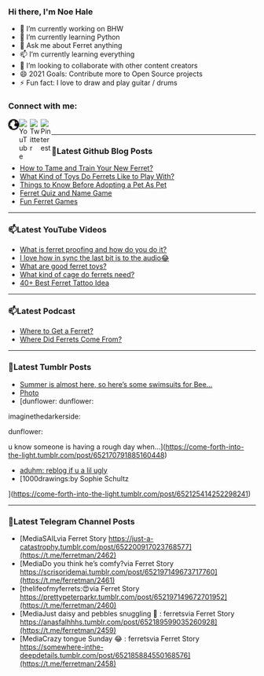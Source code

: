 ### Hi there, I'm Noe Hale

- 🔭 I’m currently working on BHW
- 🌱 I’m currently learning Python
- 💬 Ask me about Ferret anything
- 📫 I’m currently learning everything
- 🔭 I’m looking to collaborate with other content creators
- 😄 2021 Goals: Contribute more to Open Source projects
- ⚡ Fun fact: I love to draw and play guitar / drums

### Connect with me:

[<img align="left" alt="ferretvoice.com" width="22px" src="https://raw.githubusercontent.com/iconic/open-iconic/master/svg/globe.svg" />](https://ferretvoice.com)
[<img align="left" alt="YouTube" width="22px" src="https://cdn.jsdelivr.net/npm/simple-icons@v3/icons/youtube.svg" />](https://www.youtube.com/channel/UCk665XTfaMLVwFVWUmgnDiw)
[<img align="left" alt="Twitter" width="22px" src="https://cdn.jsdelivr.net/npm/simple-icons@v3/icons/twitter.svg" />](https://twitter.com/voiceferret)
[<img align="left" alt="Pinterest" width="22px" src="https://cdn.jsdelivr.net/npm/simple-icons@v3/icons/pinterest.svg" />](https://www.pinterest.com/voiceferret/)

<br />

---
### 🔭Latest Github Blog Posts
<!-- GITHUB:START -->
- [How to Tame and Train Your New Ferret?](http://noehale.github.io/how-to-tame-and-train-your-new-ferret/)
- [What Kind of Toys Do Ferrets Like to Play With?](http://noehale.github.io/what-kind-of-toys-do-ferrets-like-to-play-with/)
- [Things to Know Before Adopting a Pet As Pet](http://noehale.github.io/things-to-know-before-adopting-a-pet-as-pet/)
- [Ferret Quiz and Name Game](http://noehale.github.io/ferret-quiz/)
- [Fun Ferret Games](http://noehale.github.io/fun-ferret-games/)
<!-- GITHUB:END -->
---
### 📫Latest YouTube Videos

<!-- YOUTUBE:START -->
- [What is ferret proofing and how do you do it?](https://www.youtube.com/watch?v=81Syh_DJBQQ)
- [I love how in sync the last bit is to the audio😂](https://www.youtube.com/watch?v=WHBeGHwSlGY)
- [What are good ferret toys?](https://www.youtube.com/watch?v=tPxRilBzc0s)
- [What kind of cage do ferrets need?](https://www.youtube.com/watch?v=xzz6hC3sR5A)
- [40+ Best Ferret Tattoo Idea](https://www.youtube.com/watch?v=KIKqduR6Xcs)
<!-- YOUTUBE:END -->

---
### 📫Latest Podcast

<!-- PODCAST:START -->
- [Where to Get a Ferret?](https://anchor.fm/ferretvoice/episodes/Where-to-Get-a-Ferret-erurfu)
- [Where Did Ferrets Come From?](https://anchor.fm/ferretvoice/episodes/Where-Did-Ferrets-Come-From-eruq8g)
<!-- PODCAST:END -->
---
### 📝Latest Tumblr Posts

<!-- TUMBLR:START -->
- [Summer is almost here, so here’s some swimsuits for Bee...](https://come-forth-into-the-light.tumblr.com/post/652215999419088896)
- [Photo](https://come-forth-into-the-light.tumblr.com/post/652193367702241280)
- [dunflower:
dunflower:

imaginethedarkerside:

dunflower:

u know someone is having a rough day when...](https://come-forth-into-the-light.tumblr.com/post/652170791885160448)
- [aduhm:
reblog if u a lil ugly
](https://come-forth-into-the-light.tumblr.com/post/652148045080870912)
- [1000drawings:by Sophie Schultz

](https://come-forth-into-the-light.tumblr.com/post/652125414252298241)
<!-- TUMBLR:END -->
---
### 📝Latest Telegram Channel Posts

<!-- TELEGRAM:START -->
- [MediaSAILvia Ferret Story https://just-a-catastrophy.tumblr.com/post/652200917023768577](https://t.me/ferretman/2462)
- [MediaDo you think he’s comfy?via Ferret Story https://scrisoridemai.tumblr.com/post/652197149673717760](https://t.me/ferretman/2461)
- [thelifeofmyferrets:😍via Ferret Story https://prettypeterparkr.tumblr.com/post/652197149672701952](https://t.me/ferretman/2460)
- [MediaJust daisy and pebbles snuggling 🥰 : ferretsvia Ferret Story https://anasfalhhhs.tumblr.com/post/652189599035260928](https://t.me/ferretman/2459)
- [MediaCrazy tongue Sunday 😂 : ferretsvia Ferret Story https://somewhere-inthe-deepdetails.tumblr.com/post/652185884550168576](https://t.me/ferretman/2458)
<!-- TELEGRAM:END -->
